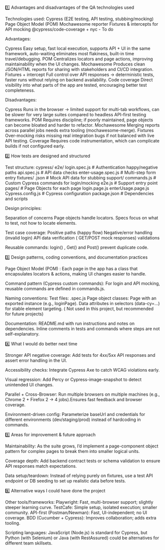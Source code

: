 1️⃣ Advantages and disadvantages of the QA technologies used

Technologies used:
Cypress (E2E testing, API testing, stubbing/mocking)
Page Object Model (POM)
Mochawesome reporter
Fixtures & intercepts for API mocking
@cypress/code-coverage + nyc - To do

Advantages:

Cypress	Easy setup, fast local execution, supports API + UI in the same framework, auto-waiting eliminates most flakiness, built-in time travel/debugging.
POM	Centralizes locators and page actions, improving maintainability when the UI changes.
Mochawesome	Produces clean JSON/HTML reports for sharing with stakeholders and CI/CD integration.
Fixtures + intercept	Full control over API responses → deterministic tests, faster runs without relying on backend availability.
Code coverage	Direct visibility into what parts of the app are tested, encouraging better test completeness.

Disadvantages:

Cypress	Runs in the browser → limited support for multi-tab workflows, can be slower for very large suites compared to headless API-first testing frameworks.
POM	Requires discipline; if poorly maintained, page objects can become bloated and harder to refactor.
Mochawesome	Merging reports across parallel jobs needs extra tooling (mochawesome-merge).
Fixtures	Over-mocking risks missing real integration bugs if not balanced with live API testing.
Coverage	Requires code instrumentation, which can complicate builds if not configured early.

2️⃣ How tests are designed and structured

Test structure:
cypress/
e2e/
login.spec.js         # Authentication happy/negative paths
api.spec.js           # API data checks
enter-usage.spec.js   # Multi-step form entry
fixtures/
.json         # Mock API data for stubbing
support/
commands.js           # Custom Cypress commands for login/mocking
e2e.js                # Support entry point
pages/                # Page Objects for each page
login.page.js
enterUsage.page.js
Cypress.config.js    # Cypress configuration
package.json          # Dependencies and scripts

Design principles:

Separation of concerns
Page objects handle locators.
Specs focus on what to test, not how to locate elements.

Test case coverage:
Positive paths (happy flow)
Negative/error handling (invalid login)
API data verification ( GET/POST mock responses) validations

Reusable commands:
login() , Get() and Post() prevent duplicate code.

3️⃣ Design patterns, coding conventions, and documentation practices

Page Object Model (POM) :
Each page in the app has a class that encapsulates locators & actions, making UI changes easier to handle.

Command pattern (Cypress custom commands):
For login and API mocking, reusable commands are defined in commands.js.

Naming conventions:
Test files: <feature>.spec.js
Page object classes: <Feature>Page with an exported instance (e.g., loginPage).
Data attributes in selectors (data-cy=...) for stable element targeting. ( Not used in this project, but recommended for future projects)

Documentation:
README.md with run instructions and notes on dependencies.
Inline comments in tests and commands where steps are not self-explanatory.

4️⃣ What I would do better next time

Stronger API negative coverage:
Add tests for 4xx/5xx API responses and assert error handling in the UI.

Accessibility checks:
Integrate Cypress Axe to catch WCAG violations early.

Visual regression:
Add Percy or Cypress-image-snapshot to detect unintended UI changes.

Parallel + Cross-Browser:
Run multiple browsers on multiple machines (e.g., Chrome 2 + Firefox 2 → 4 jobs).Ensures fast feedback and browser coverage.

Environment-driven config:
Parameterize baseUrl and credentials for different environments (dev/staging/prod) instead of hardcoding in commands.

5️⃣ Areas for improvement & future approach

Maintainability:
As the suite grows, I’d implement a page-component object pattern for complex pages to break them into smaller logical units.

Coverage depth:
Add backend contract tests or schema validation to ensure API responses match expectations.

Data setup/teardown:
Instead of relying purely on fixtures, use a test API endpoint or DB seeding to set up realistic data before tests.

6️⃣ Alternative ways I could have done the project

Other tools/frameworks:
Playwright: Fast, multi-browser support; slightly steeper learning curve.
TestCafe: Simple setup, isolated execution; smaller community.
API-first (Postman/Newman): Fast, UI-independent; no UI coverage.
BDD (Cucumber + Cypress): Improves collaboration; adds extra tooling.

Scripting languages:
JavaScript (Node.js) is standard for Cypress, but Python (with Selenium) or Java (with RestAssured) could be alternatives for different team skillsets.